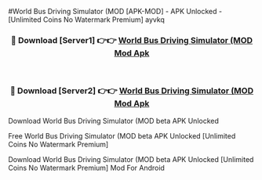 #World Bus Driving Simulator (MOD [APK-MOD] - APK Unlocked - [Unlimited Coins No Watermark Premium] ayvkq



<div align="center">

<h3>🔴 Download [Server1] 👉👉 <a href="https://momento.my/?title=World_Bus_Driving_Simulator_(MOD">World Bus Driving Simulator (MOD Mod Apk</a></h3><br>

<h3>🔴 Download [Server2] 👉👉 <a href="https://momento.my/?title=World_Bus_Driving_Simulator_(MOD">World Bus Driving Simulator (MOD Mod Apk</a></h3>
</div>



Download World Bus Driving Simulator (MOD beta APK Unlocked

Free World Bus Driving Simulator (MOD beta APK Unlocked [Unlimited Coins No Watermark Premium]

Download World Bus Driving Simulator (MOD beta APK Unlocked [Unlimited Coins No Watermark Premium] Mod For Android
